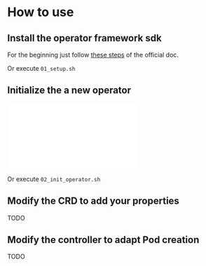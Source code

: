 # How to use

## Install the operator framework sdk

For the beginning just follow [these
steps](https://github.com/operator-framework/operator-sdk#quick-start) of the
official doc.

Or execute `01_setup.sh`

## Initialize the a new operator

![Init operator](./02_init_operator.sh)

Or execute `02_init_operator.sh`

## Modify the CRD to add your properties

TODO

## Modify the controller to adapt Pod creation

TODO


